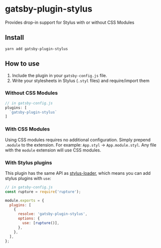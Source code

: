 # gatsby-plugin-stylus

Provides drop-in support for Stylus with or without CSS Modules

## Install

`yarn add gatsby-plugin-stylus`

## How to use

1. Include the plugin in your `gatsby-config.js` file.
2. Write your stylesheets in Stylus (`.styl` files) and require/import them

### Without CSS Modules

```javascript
// in gatsby-config.js
plugins: [
  `gatsby-plugin-stylus`
]
```

### With CSS Modules

Using CSS modules requires no additional configuration. Simply prepend `.module` to the extension. For example: `App.styl` -> `App.module.styl`. Any file with the `module` extension will use CSS modules.

### With Stylus plugins

This plugin has the same API as [stylus-loader](https://github.com/shama/stylus-loader#stylus-plugins), which means you can add stylus plugins with `use`:

```javascript
// in gatsby-config.js
const rupture = require('rupture');

module.exports = {
  plugins: [
    {
      resolve: 'gatsby-plugin-stylus',
      options: {
        use: [rupture()],
      },
    },
  ],
};
```
